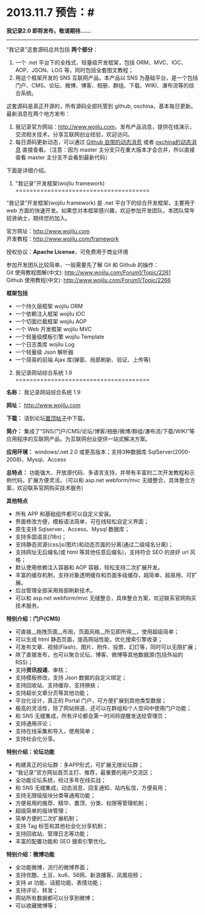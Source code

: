 # 2013.11.7 预告：#
**我记录2.0 即将发布，敬请期待……**

----------

“我记录”这套源码总共包括 __两个部分__：  

1. 一个 .net 平台下的全栈式、轻量级开发框架，包括 ORM、MVC、IOC、AOP、JSON、LOG 等，同时包括全套图文教程；  
2. 用这个框架开发的 SNS 互联网产品。本产品以 SNS 为基础平台，是一个包括门户、CMS、论坛、微博、博客、相册、群组、下载、WIKI、瀑布流等的综合系统。

这套源码是真正开源的，所有源码全部托管到 github, oschina，基本每日更新。最新消息在两个地方发布：

1. 我记录官方网站：<http://www.wojilu.com>，发布产品消息，提供在线演示，交流相关技术，分享互联网创业经验，欢迎访问。  
2. 每日源码更新动态，可以通过 [Github 自带的动态消息](https://github.com/organizations/wojilu) 或者 [oschina的动态消息](http://git.oschina.net/wojilu) 直接查看。（注意：因为 master 主分支只在重大版本才会合并，所以直接查看 master 主分支不会看到最新代码）

下面是详细介绍。




1. “我记录”开发框架(wojilu framework)
======================================

“我记录”开发框架(wojilu framework) 是 .net 平台下的综合开发框架，主要用于 web 方面的快速开发。如果您对本框架感兴趣，欢迎参加开发团队，本团队常年招贤纳士，期待您的加入。

官方网址：<http://www.wojilu.com>  
开发教程：<http://www.wojilu.com/framework>

授权协议：**Apache License**，可免费用于商业环境  

参加开发团队比较简单，一般需要先了解 Git 和 Github 的操作：  
Git 使用教程图解(中文): <http://www.wojilu.com/Forum1/Topic/2261>  
Github 使用教程(中文): <http://www.wojilu.com/Forum1/Topic/2266>


__框架包括__

* 一个持久层框架 wojilu ORM
* 一个依赖注入框架 wojilu IOC
* 一个切面拦截框架 wojilu AOP
* 一个 Web 开发框架 wojilu MVC
* 一个轻量级模板引擎 wojilu Template
* 一个日志类库 wojilu Log
* 一个轻量级 Json 解析器
* 一个简易的前端 Ajax 库(弹窗、局部刷新、验证、上传等)


2. 我记录网站综合系统 1.9
======================================

__名称：__ 我记录网站综合系统 1.9

__网址：__ <http://www.wojilu.com>

__下载：__ 请到论坛[置顶帖子](http://www.wojilu.com/Forum1/Board/2)中下载。

__简介：__ 集成了“SNS/门户/CMS/论坛/博客/相册/微博/群组/瀑布流/下载/WIKI”等应用程序的互联网产品，为互联网创业提供一站式解决方案。

__应用环境：__ windows/.net 2.0 或更高版本；支持3种数据库 SqlServer(2000-2008)、Mysql、Access

__总特点：__ 功能强大、开放源代码、多语言支持，并带有丰富的二次开发教程和示例代码，扩展方便灵活。（可以和 asp.net webform/mvc 无缝整合，具体整合方案，欢迎联系官网购买技术服务）

__其他特点__

* 所有 APP 和基础组件都可以自定义安装。
* 界面修改方便，模板语法简单，可在线轻松自定义界面；
* 原生支持 Sqlserver、Access、Mysql 数据库；
* 支持多国语言(i18n)；
* 支持静态资源(css/js/图片)和动态页面的分离(通过二级域名分离)；
* 支持网址无后缀名(或 html 等其他任意后缀名)，支持符合 SEO 的良好 url 风格；
* 默认使用依赖注入容器和 AOP 容器，轻松支持二次扩展开发。
* 丰富的缓存机制，支持对象透明缓存和页面多级缓存，超简单、超易用、可扩展。
* 后台管理全部采用局部刷新技术。
* 可以和 asp.net webform/mvc 无缝整合，具体整合方案，欢迎联系官网购买技术服务。


__特别介绍：门户(CMS)__

* 可直接__拖拽页面__布局，页面风格__所见即所得__，使用超级简单；
* 可以生成 html 静态页面，提高网站性能，优化搜索引擎收录；
* 可发布文章、视频(Flash)、图片、附件、投票、幻灯等，同时可以无限扩展；
* 除了直接发布，也可以聚合论坛、博客、微博等其他数据源(包括外站的RSS)；
* 支持**资讯投递**、审核；
* 支持模板修改，支持 Json 数据的自定义绑定；
* 支持回收站、支持缓存、支持换肤；
* 支持超长文章分页等其他功能；
* 平台化设计，真正的 Portal 门户，可方便扩展到其他类型数据；
* 极高的灵活性，除了网站频道，还可以在群组和个人空间中使用门户功能；
* 和 SNS 无缝集成，所有评论都会第一时间将提醒发送给管理员；
* 支持通用评论；
* 支持在线采集和导入，使用简单；
* 支持社会化分享。

__特别介绍：论坛功能__

* 构建真正的论坛群：多APP形式，可扩展无限论坛群；
* “我记录”官方网站首页主打、推荐，最重要的用户交流区；
* 全功能论坛系统，经过多年在线实战；
* 和 SNS 无缝集成，动态消息、回复通知、站内私信，方便易用；
* 支持无限级版块分类等通用功能；
* 方便易用的推荐、精华、置顶、分类、权限等管理机制；
* 超级简单的版块管理；
* 简单方便的二次扩展机制；
* 支持 Tag 标签和其他社会化分享机制；
* 支持回收站、管理日志等功能；
* 丰富的配置功能和 SEO 搜索引擎优化。


__特别介绍：微博功能__

* 全功能微博，流行的微博界面；
* 支持优酷、土豆、ku6、56网、新浪播客、凤凰视频；
* 支持 at 功能、话题功能、表情功能；
* 支持评论、转发；
* 网站所有数据都可以分享到微博；
* 可以收藏微博等；


